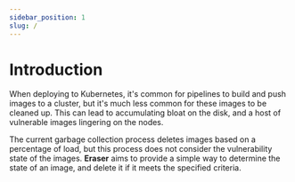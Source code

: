 ```yaml
---
sidebar_position: 1
slug: /
---
```


# Introduction
When deploying to Kubernetes, it's common for pipelines to build and push images to a cluster, but it's much less common for these images to be cleaned up. This can lead to accumulating bloat on the disk, and a host of vulnerable images lingering on the nodes.

The current garbage collection process deletes images based on a percentage of load, but this process does not consider the vulnerability state of the images. **Eraser** aims to provide a simple way to determine the state of an image, and delete it if it meets the specified criteria.


